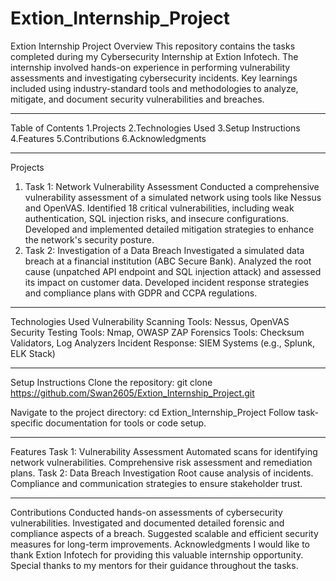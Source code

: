 # Extion_Internship_Project
Extion Internship Project
Overview
This repository contains the tasks completed during my Cybersecurity Internship at Extion Infotech. The internship involved hands-on experience in performing vulnerability assessments and investigating cybersecurity incidents. Key learnings included using industry-standard tools and methodologies to analyze, mitigate, and document security vulnerabilities and breaches.

************************************************************************************
Table of Contents
1.Projects
2.Technologies Used
3.Setup Instructions
4.Features
5.Contributions
6.Acknowledgments

*************************************************************************************
Projects
1. Task 1: Network Vulnerability Assessment
Conducted a comprehensive vulnerability assessment of a simulated network using tools like Nessus and OpenVAS.
Identified 18 critical vulnerabilities, including weak authentication, SQL injection risks, and insecure configurations.
Developed and implemented detailed mitigation strategies to enhance the network's security posture.
2. Task 2: Investigation of a Data Breach
Investigated a simulated data breach at a financial institution (ABC Secure Bank).
Analyzed the root cause (unpatched API endpoint and SQL injection attack) and assessed its impact on customer data.
Developed incident response strategies and compliance plans with GDPR and CCPA regulations.

*******************************************************************************
Technologies Used
Vulnerability Scanning Tools: Nessus, OpenVAS
Security Testing Tools: Nmap, OWASP ZAP
Forensics Tools: Checksum Validators, Log Analyzers
Incident Response: SIEM Systems (e.g., Splunk, ELK Stack)

********************************************************************************
Setup Instructions
Clone the repository:
git clone https://github.com/Swan2605/Extion_Internship_Project.git

Navigate to the project directory:
cd Extion_Internship_Project
Follow task-specific documentation for tools or code setup.

*********************************************************************************
Features
Task 1: Vulnerability Assessment
Automated scans for identifying network vulnerabilities.
Comprehensive risk assessment and remediation plans.
Task 2: Data Breach Investigation
Root cause analysis of incidents.
Compliance and communication strategies to ensure stakeholder trust.

*************************************************************************************
Contributions
Conducted hands-on assessments of cybersecurity vulnerabilities.
Investigated and documented detailed forensic and compliance aspects of a breach.
Suggested scalable and efficient security measures for long-term improvements.
Acknowledgments
I would like to thank Extion Infotech for providing this valuable internship opportunity. Special thanks to my mentors for their guidance throughout the tasks.

